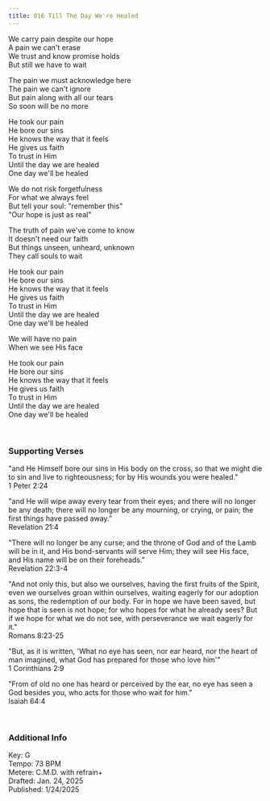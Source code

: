 ```yaml
---
title: 016 Till The Day We're Healed
---
```


We carry pain despite our hope \
A pain we can't erase \
We trust and know promise holds \
But still we have to wait

The pain we must acknowledge here \
The pain we can't ignore \
But pain along with all our tears \
So soon will be no more

He took our pain \
He bore our sins \
He knows the way that it feels \
He gives us faith \
To trust in Him \
Until the day we are healed \
One day we'll be healed

We do not risk forgetfulness \
For what we always feel \
But tell your soul: "remember this" \
"Our hope is just as real"

The truth of pain we've come to know \
It doesn't need our faith \
But things unseen, unheard, unknown \
They call souls to wait 

He took our pain \
He bore our sins \
He knows the way that it feels \
He gives us faith \
To trust in Him \
Until the day we are healed \
One day we'll be healed

We will have no pain \
When we see His face

He took our pain \
He bore our sins \
He knows the way that it feels \
He gives us faith \
To trust in Him \
Until the day we are healed \
One day we'll be healed

 
<br />

### Supporting Verses ###

"and He Himself bore our sins in His body on the cross, so that we might die to sin and live to righteousness; for by His wounds you were healed." \
1 Peter 2:24

"and He will wipe away every tear from their eyes; and there will no longer be any death; there will no longer be any mourning, or crying, or pain; the first things have passed away.” \
Revelation 21:4

"There will no longer be any curse; and the throne of God and of the Lamb will be in it, and His bond-servants will serve Him; they will see His face, and His name will be on their foreheads." \
Revelation 22:3-4

"And not only this, but also we ourselves, having the first fruits of the Spirit, even we ourselves groan within ourselves, waiting eagerly for our adoption as sons, the redemption of our body. 
For in hope we have been saved, but hope that is seen is not hope; for who hopes for what he already sees? But if we hope for what we do not see, with perseverance we wait eagerly for it." \
Romans 8:23-25

"But, as it is written, 'What no eye has seen, nor ear heard, nor the heart of man imagined, what God has prepared for those who love him'" \
1 Corinthians 2:9

"From of old no one has heard or perceived by the ear, no eye has seen a God besides you, who acts for those who wait for him." \
Isaiah 64:4

<br />

### Additional Info

Key: G \
Tempo: 73 BPM \
Metere: C.M.D. with refrain+ \
Drafted: Jan. 24, 2025 \
Published: 1/24/2025

